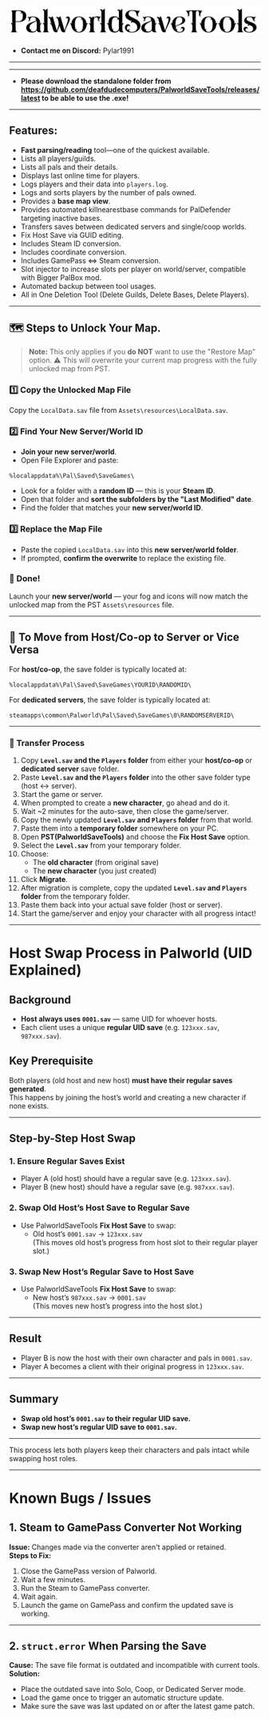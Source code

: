 ![PalworldSaveTools Logo](Assets/resources/PalworldSaveTools.png)
---
- **Contact me on Discord:** Pylar1991
---
---
- **Please download the standalone folder from https://github.com/deafdudecomputers/PalworldSaveTools/releases/latest to be able to use the .exe!**
---

## Features:

- **Fast parsing/reading** tool—one of the quickest available.  
- Lists all players/guilds.  
- Lists all pals and their details.  
- Displays last online time for players.  
- Logs players and their data into `players.log`.  
- Logs and sorts players by the number of pals owned.  
- Provides a **base map view**.  
- Provides automated killnearestbase commands for PalDefender targeting inactive bases.  
- Transfers saves between dedicated servers and single/coop worlds.  
- Fix Host Save via GUID editing.  
- Includes Steam ID conversion.  
- Includes coordinate conversion.  
- Includes GamePass ⇔ Steam conversion.  
- Slot injector to increase slots per player on world/server, compatible with Bigger PalBox mod.  
- Automated backup between tool usages.
- All in One Deletion Tool (Delete Guilds, Delete Bases, Delete Players).

---

## 🗺️ Steps to Unlock Your Map.

> **Note:** This only applies if you **do NOT** want to use the "Restore Map" option.
> ⚠️ This will overwrite your current map progress with the fully unlocked map from PST.

### 1️⃣ Copy the Unlocked Map File
Copy the `LocalData.sav` file from `Assets\resources\LocalData.sav`.

### 2️⃣ Find Your New Server/World ID
- **Join your new server/world**.
- Open File Explorer and paste:

```
%localappdata%\Pal\Saved\SaveGames\
```

- Look for a folder with a **random ID** — this is your **Steam ID**.
- Open that folder and **sort the subfolders by the "Last Modified" date**.
- Find the folder that matches your **new server/world ID**.

### 3️⃣ Replace the Map File
- Paste the copied `LocalData.sav` into this **new server/world folder**.
- If prompted, **confirm the overwrite** to replace the existing file.

### 🎉 Done!
Launch your **new server/world** — your fog and icons will now match the unlocked map from the PST `Assets\resources` file.

---

## 🔁 To Move from Host/Co-op to Server or Vice Versa

For **host/co-op**, the save folder is typically located at:

```
%localappdata%\Pal\Saved\SaveGames\YOURID\RANDOMID\
```

For **dedicated servers**, the save folder is typically located at:

```
steamapps\common\Palworld\Pal\Saved\SaveGames\0\RANDOMSERVERID\
```

---

### 🧪 Transfer Process

1. Copy **`Level.sav` and the `Players` folder** from either your **host/co-op** or **dedicated server** save folder.
2. Paste **`Level.sav` and the `Players` folder** into the other save folder type (host ↔ server).
3. Start the game or server.
4. When prompted to create a **new character**, go ahead and do it.
5. Wait ~2 minutes for the auto-save, then close the game/server.
6. Copy the newly updated **`Level.sav` and `Players` folder** from that world.
7. Paste them into a **temporary folder** somewhere on your PC.
8. Open **PST(PalworldSaveTools)** and choose the **Fix Host Save** option.
9. Select the **`Level.sav`** from your temporary folder.
10. Choose:
    - The **old character** (from original save)
    - The **new character** (you just created)
11. Click **Migrate**.
12. After migration is complete, copy the updated **`Level.sav` and `Players` folder** from the temporary folder.
13. Paste them back into your actual save folder (host or server).
14. Start the game/server and enjoy your character with all progress intact! 

---

# Host Swap Process in Palworld (UID Explained)

## Background
- **Host always uses `0001.sav`** — same UID for whoever hosts.
- Each client uses a unique **regular UID save** (e.g. `123xxx.sav`, `987xxx.sav`).

## Key Prerequisite
Both players (old host and new host) **must have their regular saves generated**.  
This happens by joining the host’s world and creating a new character if none exists.

---

## Step-by-Step Host Swap

### 1. Ensure Regular Saves Exist
- Player A (old host) should have a regular save (e.g. `123xxx.sav`).
- Player B (new host) should have a regular save (e.g. `987xxx.sav`).

### 2. Swap Old Host’s Host Save to Regular Save
- Use PalworldSaveTools **Fix Host Save** to swap:
  - Old host’s `0001.sav` → `123xxx.sav`  
  (This moves old host’s progress from host slot to their regular player slot.)

### 3. Swap New Host’s Regular Save to Host Save
- Use PalworldSaveTools **Fix Host Save** to swap:
  - New host’s `987xxx.sav` → `0001.sav`  
  (This moves new host’s progress into the host slot.)

---

## Result
- Player B is now the host with their own character and pals in `0001.sav`.
- Player A becomes a client with their original progress in `123xxx.sav`.

---

## Summary
- **Swap old host’s `0001.sav` to their regular UID save.**
- **Swap new host’s regular UID save to `0001.sav`.**

---

This process lets both players keep their characters and pals intact while swapping host roles.

---


# Known Bugs / Issues

## 1. Steam to GamePass Converter Not Working

**Issue:** Changes made via the converter aren't applied or retained.  
**Steps to Fix:**  
1. Close the GamePass version of Palworld.  
2. Wait a few minutes.  
3. Run the Steam to GamePass converter.  
4. Wait again.  
5. Launch the game on GamePass and confirm the updated save is working.

---

## 2. `struct.error` When Parsing the Save

**Cause:** The save file format is outdated and incompatible with current tools.  
**Solution:**  
- Place the outdated save into Solo, Coop, or Dedicated Server mode.  
- Load the game once to trigger an automatic structure update.  
- Make sure the save was last updated on or after the latest game patch.